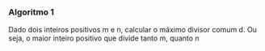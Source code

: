 ### Algoritmo 1

Dado dois inteiros positivos m e n, calcular o máximo divisor comum d. Ou seja, o maior inteiro positivo que divide tanto m, quanto n
